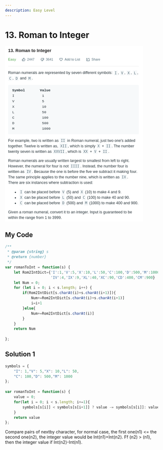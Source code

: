 ```yaml
---
description: Easy Level
---
```


# 13. Roman to Integer

![](.gitbook/assets/image%20%284%29.png)

## My Code

```javascript
/**
 * @param {string} s
 * @return {number}
 */
var romanToInt = function(s) {
    let Rom2IntDict={'I':1,'V':5,'X':10,'L':50,'C':100,'D':500,'M':1000,
                     'IV':4,'IX':9,'XL':40,'XC':90,'CD':400,'CM':900}
    let Num = 0;
    for (let i = 0; i < s.length; i++) {
        if(Rom2IntDict[s.charAt(i)+s.charAt(i+1)]){
            Num+=Rom2IntDict[s.charAt(i)+s.charAt(i+1)]
            i=i+1
        }else{
            Num+=Rom2IntDict[s.charAt(i)]
        }
    }
    return Num
    
};
```

## Solution 1

```javascript
symbols = {
    "I": 1,"V": 5,"X": 10,"L": 50,
    "C": 100,"D": 500,"M": 1000
};

var romanToInt = function(s) {
    value = 0;
    for(let i = 0; i < s.length; i+=1){
        symbols[s[i]] < symbols[s[i+1]] ? value -= symbols[s[i]]: value += symbols[s[i]]
    }
    return value
};
```

Compare pairs of nextby character, for normal case,  the first one\(n1\) &lt;= the second one\(n2\), the integer value would be Int\(n1\)+Int\(n2\). Ff  \(n2\) &gt; \(n1\), then the integer value if Int\(n2\)-Int\(n1\).

